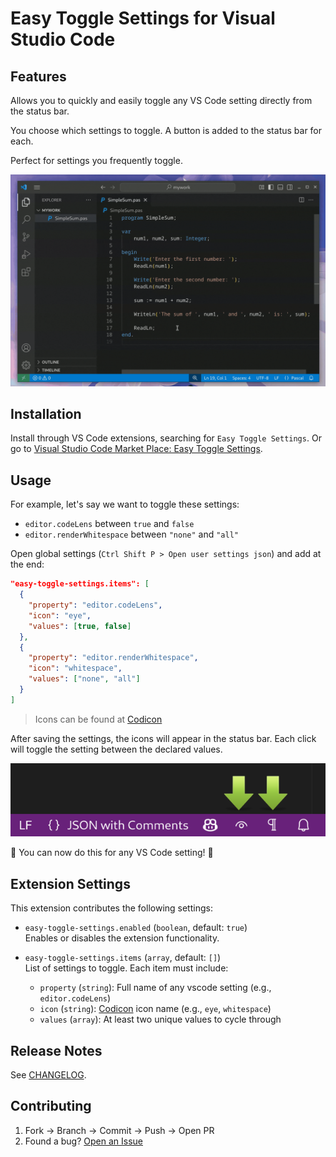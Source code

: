 # Easy Toggle Settings for Visual Studio Code

## Features

Allows you to quickly and easily toggle any VS Code setting directly from the status bar.

You choose which settings to toggle. A button is added to the status bar for each.

Perfect for settings you frequently toggle.

![demo](resources/docs/demo.gif)

## Installation

Install through VS Code extensions, searching for `Easy Toggle Settings`. Or go to  [Visual Studio Code Market Place: Easy Toggle Settings](https://marketplace.visualstudio.com/items?itemName=mhagnumdw.easy-toggle-settings).

## Usage

For example, let's say we want to toggle these settings:

- `editor.codeLens` between `true` and `false`
- `editor.renderWhitespace` between `"none"` and `"all"`

Open global settings (`Ctrl Shift P > Open user settings json`) and add at the end:

```json
"easy-toggle-settings.items": [
  {
    "property": "editor.codeLens",
    "icon": "eye",
    "values": [true, false]
  },
  {
    "property": "editor.renderWhitespace",
    "icon": "whitespace",
    "values": ["none", "all"]
  }
]
```

> Icons can be found at [Codicon](https://code.visualstudio.com/api/references/icons-in-labels#icon-listing)

After saving the settings, the icons will appear in the status bar. Each click will toggle the setting between the declared values.

![toolbar](resources/docs/toolbar.png)

🎉 You can now do this for any VS Code setting! 🥳

## Extension Settings

This extension contributes the following settings:

- `easy-toggle-settings.enabled` (`boolean`, default: `true`)  
  Enables or disables the extension functionality.

- `easy-toggle-settings.items` (`array`, default: `[]`)  
  List of settings to toggle. Each item must include:
  - `property` (`string`): Full name of any vscode setting (e.g., `editor.codeLens`)
  - `icon` (`string`): [Codicon](https://code.visualstudio.com/api/references/icons-in-labels#icon-listing) icon name (e.g., `eye`, `whitespace`)
  - `values` (`array`): At least two unique values to cycle through

## Release Notes

See [CHANGELOG](CHANGELOG.md).

## Contributing

1. Fork → Branch → Commit → Push → Open PR
2. Found a bug? [Open an Issue](https://github.com/mhagnumdw/vscode-easy-toggle-settings/issues)
